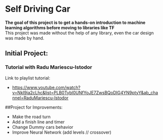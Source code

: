# Self Driving Car

**The goal of this project is to get a hands-on introduction to machine learning algorithms before moving to libraries like TF** </br>
This project was made without the help of any library, even the car design was made by hand.

## Initial Project:
### Tutorial with Radu Mariescu-Istodor
Link to playlist tutorial:
- https://www.youtube.com/watch?v=NkI9ia2cLhc&list=PLB0Tybl0UNfYoJE7ZwsBQoDIG4YN9ptyY&ab_channel=RaduMariescu-Istodor


##Project for Improvements:
- Make the road turn
- Add a finish line and timer
- Change Dummy cars behavior
- Improve Neural Network (add levels // crossover)




